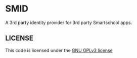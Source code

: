 # SMID

A 3rd party identity provider for 3rd party Smartschool apps.
## LICENSE

This code is licensed under the [GNU GPLv3 license](LICENSE)
